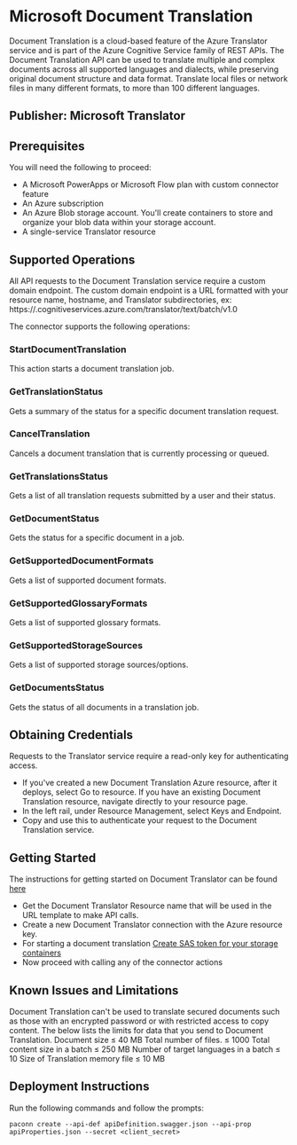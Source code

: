 ﻿# Microsoft Document Translation
Document Translation is a cloud-based feature of the Azure Translator service and is part of the Azure Cognitive Service family of REST APIs. The Document Translation API can be used to translate multiple and complex documents across all supported languages and dialects, while preserving original document structure and data format. Translate local files or network files in many different formats, to more than 100 different languages.

## Publisher: Microsoft Translator

## Prerequisites
You will need the following to proceed:
* A Microsoft PowerApps or Microsoft Flow plan with custom connector feature
* An Azure subscription
* An Azure Blob storage account. You'll create containers to store and organize your blob data within your storage account.
* A single-service Translator resource

## Supported Operations
All API requests to the Document Translation service require a custom domain endpoint. The custom domain endpoint is a URL formatted with your resource name, hostname, and Translator subdirectories, ex: https://<NAME-OF-YOUR-RESOURCE>.cognitiveservices.azure.com/translator/text/batch/v1.0

The connector supports the following operations:
### StartDocumentTranslation
This action starts a document translation job.
### GetTranslationStatus
Gets a summary of the status for a specific document translation request.
### CancelTranslation
Cancels a document translation that is currently processing or queued.
### GetTranslationsStatus
Gets a list of all translation requests submitted by a user and their status.
### GetDocumentStatus
Gets the status for a specific document in a job.
### GetSupportedDocumentFormats
Gets a list of supported document formats.
### GetSupportedGlossaryFormats
Gets a list of supported glossary formats.
### GetSupportedStorageSources
Gets a list of supported storage sources/options.
### GetDocumentsStatus
Gets the status of all documents in a translation job.

## Obtaining Credentials
Requests to the Translator service require a read-only key for authenticating access.
* If you've created a new Document Translation Azure resource, after it deploys, select Go to resource. If you have an existing Document Translation resource, navigate directly to your resource page.
* In the left rail, under Resource Management, select Keys and Endpoint.
* Copy and use this to authenticate your request to the Document Translation service.

## Getting Started
The instructions for getting started on Document Translator can be found [here](https://docs.microsoft.com/en-us/azure/cognitive-services/translator/document-translation/get-started-with-document-translation?tabs=csharp#create-sas-access-tokens-for-document-translation)
* Get the Document Translator Resource name that will be used in the URL template to make API calls.
* Create a new Document Translator connection with the Azure resource key.
* For starting a document translation [Create SAS token for your storage containers](https://docs.microsoft.com/en-us/azure/cognitive-services/translator/document-translation/create-sas-tokens?tabs=Containers)
* Now proceed with calling any of the connector actions


## Known Issues and Limitations
Document Translation can't be used to translate secured documents such as those with an encrypted password or with restricted access to copy content.
The below lists the limits for data that you send to Document Translation.
   Document size   ≤ 40 MB
   Total number of files.   ≤ 1000
   Total content size in a batch   ≤ 250 MB
   Number of target languages in a batch   ≤ 10
   Size of Translation memory file   ≤ 10 MB

## Deployment Instructions
Run the following commands and follow the prompts:

```paconn
paconn create --api-def apiDefinition.swagger.json --api-prop apiProperties.json --secret <client_secret>
```